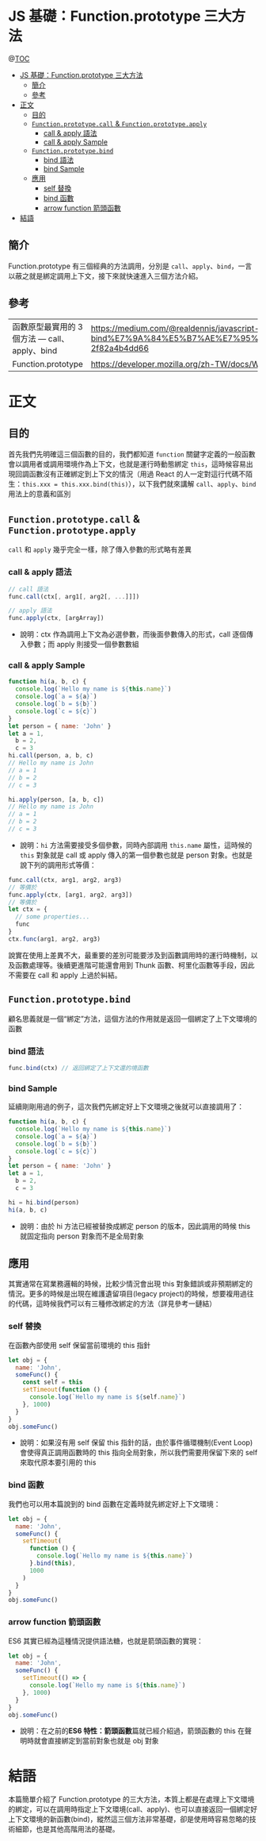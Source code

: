 # JS 基礎：Function.prototype 三大方法

@[TOC](文章目錄)

<!-- TOC -->

- [JS 基礎：Function.prototype 三大方法](#js-基礎functionprototype-三大方法)
    - [簡介](#簡介)
    - [參考](#參考)
- [正文](#正文)
    - [目的](#目的)
    - [`Function.prototype.call` & `Function.prototype.apply`](#functionprototypecall--functionprototypeapply)
        - [call & apply 語法](#call--apply-語法)
        - [call & apply Sample](#call--apply-sample)
    - [`Function.prototype.bind`](#functionprototypebind)
        - [bind 語法](#bind-語法)
        - [bind Sample](#bind-sample)
    - [應用](#應用)
        - [self 替換](#self-替換)
        - [bind 函數](#bind-函數)
        - [arrow function 箭頭函數](#arrow-function-箭頭函數)
- [結語](#結語)

<!-- /TOC -->

## 簡介

Function.prototype 有三個經典的方法調用，分別是 `call`、`apply`、`bind`，一言以蔽之就是綁定調用上下文，接下來就快速進入三個方法介紹。

## 參考

<table>
    <tr>
        <td>函數原型最實用的 3 個方法 — call、apply、bind</td>
        <td><a href="https://medium.com/@realdennis/javascript-%E8%81%8A%E8%81%8Acall-apply-bind%E7%9A%84%E5%B7%AE%E7%95%B0%E8%88%87%E7%9B%B8%E4%BC%BC%E4%B9%8B%E8%99%95-2f82a4b4dd66">https://medium.com/@realdennis/javascript-%E8%81%8A%E8%81%8Acall-apply-bind%E7%9A%84%E5%B7%AE%E7%95%B0%E8%88%87%E7%9B%B8%E4%BC%BC%E4%B9%8B%E8%99%95-2f82a4b4dd66</a></td>
    </tr>
    <tr>
        <td>Function.prototype</td>
        <td><a href="https://developer.mozilla.org/zh-TW/docs/Web/JavaScript/Reference/Global_Objects/Function/prototype">https://developer.mozilla.org/zh-TW/docs/Web/JavaScript/Reference/Global_Objects/Function/prototype</a></td>
    </tr>
</table>

# 正文

## 目的

首先我們先明確這三個函數的目的，我們都知道 `function` 關鍵字定義的一般函數會以調用者或調用環境作為上下文，也就是運行時動態綁定 `this`，這時候容易出現回調函數沒有正確綁定到上下文的情況（用過 React 的人一定對這行代碼不陌生：`this.xxx = this.xxx.bind(this)`），以下我們就來講解 `call`、`apply`、`bind` 用法上的意義和區別

## `Function.prototype.call` & `Function.prototype.apply`

`call` 和 `apply` 幾乎完全一樣，除了傳入參數的形式略有差異

### call & apply 語法

```js
// call 語法
func.call(ctx[, arg1[, arg2[, ...]]])

// apply 語法
func.apply(ctx, [argArray])
```

- 說明：ctx 作為調用上下文為必選參數，而後面參數傳入的形式，call 逐個傳入參數；而 apply 則接受一個參數數組

### call & apply Sample

```js
function hi(a, b, c) {
  console.log(`Hello my name is ${this.name}`)
  console.log(`a = ${a}`)
  console.log(`b = ${b}`)
  console.log(`c = ${c}`)
}
let person = { name: 'John' }
let a = 1,
  b = 2,
  c = 3
hi.call(person, a, b, c)
// Hello my name is John
// a = 1
// b = 2
// c = 3

hi.apply(person, [a, b, c])
// Hello my name is John
// a = 1
// b = 2
// c = 3
```

- 說明：`hi` 方法需要接受多個參數，同時內部調用 `this.name` 屬性，這時候的 `this` 對象就是 call 或 apply 傳入的第一個參數也就是 person 對象。也就是說下列的調用形式等價：

```js
func.call(ctx, arg1, arg2, arg3)
// 等價於
func.apply(ctx, [arg1, arg2, arg3])
// 等價於
let ctx = {
  // some properties...
  func
}
ctx.func(arg1, arg2, arg3)
```

說實在使用上差異不大，最重要的差別可能要涉及到函數調用時的運行時機制，以及函數處理等。後續更進階可能還會用到 Thunk 函數、柯里化函數等手段，因此不需要在 call 和 apply 上過於糾結。

## `Function.prototype.bind`

顧名思義就是一個“綁定”方法，這個方法的作用就是返回一個綁定了上下文環境的函數

### bind 語法

```js
func.bind(ctx) // 返回綁定了上下文還的境函數
```

### bind Sample

延續剛剛用過的例子，這次我們先綁定好上下文環境之後就可以直接調用了：

```js
function hi(a, b, c) {
  console.log(`Hello my name is ${this.name}`)
  console.log(`a = ${a}`)
  console.log(`b = ${b}`)
  console.log(`c = ${c}`)
}
let person = { name: 'John' }
let a = 1,
  b = 2,
  c = 3

hi = hi.bind(person)
hi(a, b, c)
```

- 說明：由於 hi 方法已經被替換成綁定 person 的版本，因此調用的時候 this 就固定指向 person 對象而不是全局對象

## 應用

其實通常在寫業務邏輯的時候，比較少情況會出現 this 對象錯誤或非預期綁定的情況。更多的時候是出現在維護遺留項目(legacy project)的時候，想要複用過往的代碼，這時候我們可以有三種修改綁定的方法（詳見參考一鏈結）

### self 替換

在函數內部使用 self 保留當前環境的 this 指針

```js
let obj = {
  name: 'John',
  someFunc() {
    const self = this
    setTimeout(function () {
      console.log(`Hello my name is ${self.name}`)
    }, 1000)
  }
}
obj.someFunc()
```

- 說明：如果沒有用 self 保留 this 指針的話，由於事件循環機制(Event Loop)會使得真正調用函數時的 this 指向全局對象，所以我們需要用保留下來的 self 來取代原本要引用的 this

### bind 函數

我們也可以用本篇說到的 bind 函數在定義時就先綁定好上下文環境：

```js
let obj = {
  name: 'John',
  someFunc() {
    setTimeout(
      function () {
        console.log(`Hello my name is ${this.name}`)
      }.bind(this),
      1000
    )
  }
}
obj.someFunc()
```

### arrow function 箭頭函數

ES6 其實已經為這種情況提供語法糖，也就是箭頭函數的實現：

```js
let obj = {
  name: 'John',
  someFunc() {
    setTimeout(() => {
      console.log(`Hello my name is ${this.name}`)
    }, 1000)
  }
}
obj.someFunc()
```

- 說明：在之前的**ES6 特性：箭頭函數**篇就已經介紹過，箭頭函數的 this 在聲明時就會直接綁定到當前對象也就是 obj 對象

# 結語

本篇簡單介紹了 Function.prototype 的三大方法，本質上都是在處理上下文環境的綁定，可以在調用時指定上下文環境(call、apply)、也可以直接返回一個綁定好上下文環境的新函數(bind)，縱然這三個方法非常基礎，卻是使用時容易忽略的技術細節，也是其他高階用法的基礎。
